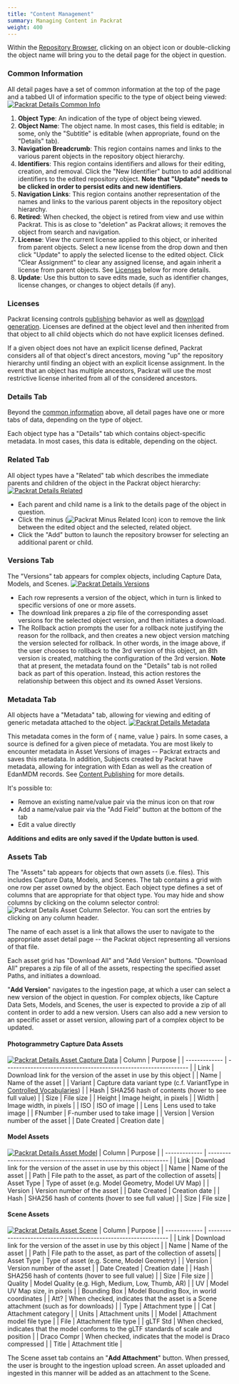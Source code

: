 ```yaml
---
title: "Content Management"
summary: Managing Content in Packrat
weight: 400
---
```


Within the [Repository Browser](../browse), clicking on an object icon or double-clicking the object name will bring you to the detail page for the object in question.

### Common Information
All detail pages have a set of common information at the top of the page and a tabbed UI of information specific to the type of object being viewed:
[![Packrat Details Common Info](/dpo-packrat/images/packrat-detail-1.png "Packrat Details Common Info")](/dpo-packrat/images/packrat-detail-1.png)
1. **Object Type**: An indication of the type of object being viewed.
2. **Object Name**: The object name.  In most cases, this field is editable; in some, only the "Subtitle" is editable (when appropriate, found on the "Details" tab).
3. **Navigation Breadcrumb**: This region contains names and links to the various parent objects in the repository object hierarchy.
4. **Identifiers**: This region contains identifiers and allows for their editing, creation, and removal. Click the "New Identifier" button to add additional identifiers to the edited repository object. **Note that "Update" needs to be clicked in order to persist edits and new identifiers**.
5. **Navigation Links**: This region contains another representation of the names and links to the various parent objects in the repository object hierarchy.
6. **Retired**: When checked, the object is retired from view and use within Packrat. This is as close to "deletion" as Packrat allows; it removes the object from search and navigation.
7. **License**: View the current license applied to this object, or inherited from parent objects. Select a new license from the drop down and then click "Update" to apply the selected license to the edited object. Click "Clear Assignment" to clear any assigned license, and again inherit a license from parent objects. See [Licenses](#licenses) below for more details.
8. **Update**: Use this button to save edits made, such as identifier changes, license changes, or changes to object details (if any).

### Licenses
Packrat licensing controls [publishing](../publishing) behavior as well as [download generation](../workflows#download-generation). Licenses are defined at the object level and then inherited from that object to all child objects which do not have explicit licenses defined.

If a given object does not have an explicit license defined, Packrat considers all of that object's direct ancestors, moving "up" the repository hierarchy until finding an object with an explicit license assignment. In the event that an object has multiple ancestors, Packrat will use the most restrictive license inherited from all of the considered ancestors.

### Details Tab
Beyond the [common information](#common-information) above, all detail pages have one or more tabs of data, depending on the type of object.

Each object type has a "Details" tab which contains object-specific metadata.  In most cases, this data is editable, depending on the object.

### Related Tab
All object types have a "Related" tab which describes the immediate parents and children of the object in the Packrat object hierarchy:
[![Packrat Details Related](/dpo-packrat/images/packrat-detail-related.png "Packrat Details Related")](/dpo-packrat/images/packrat-detail-related.png)

* Each parent and child name is a link to the details page of the object in question. 
* Click the minus (![Packrat Minus Related Icon](/dpo-packrat/images/packrat-repominusrelated.png "Packrat Minus Related Icon")) icon to remove the link between the edited object and the selected, related object.
* Click the "Add" button to launch the repository browser for selecting an additional parent or child.

### Versions Tab
The "Versions" tab appears for complex objects, including Capture Data, Models, and Scenes.
[![Packrat Details Versions](/dpo-packrat/images/packrat-detail-versions.png "Packrat Details Versions")](/dpo-packrat/images/packrat-detail-versions.png)

* Each row represents a version of the object, which in turn is linked to specific versions of one or more assets. 
* The download link prepares a zip file of the corresponding asset versions for the selected object version, and then initiates a download.
* The Rollback action prompts the user for a rollback note justifying the reason for the rollback, and then creates a new object version matching the version selected for rollback. In other words, in the image above, if the user chooses to rollback to the 3rd version of this object, an 8th version is created, matching the configuration of the 3rd version. **Note** that at present, the metadata found on the "Details" tab is not rolled back as part of this operation. Instead, this action restores the relationship between this object and its owned Asset Versions.

### Metadata Tab
All objects have a "Metadata" tab, allowing for viewing and editing of generic metadata attached to the object.
[![Packrat Details Metadata](/dpo-packrat/images/packrat-detail-metadata.png "Packrat Details Metadata")](/dpo-packrat/images/packrat-detail-metadata.png)

This metadata comes in the form of { name, value } pairs. In some cases, a source is defined for a given piece of metadata. You are most likely to encounter metadata in Asset Versions of images -- Packrat extracts and saves this metadata. In addition, Subjects created by Packrat have metadata, allowing for integration with Edan as well as the creation of EdanMDM records. See [Content Publishing](../publishing) for more details.

It's possible to:
* Remove an existing name/value pair via the minus icon on that row
* Add a name/value pair via the "Add Field" button at the bottom of the tab
* Edit a value directly

**Additions and edits are only saved if the Update button is used**.

### Assets Tab
The "Assets" tab appears for objects that own assets (i.e. files). This includes Capture Data, Models, and Scenes. The tab contains a grid with one row per asset owned by the object. Each object type defines a set of columns that are appropriate for that object type.  You may hide and show columns by clicking on the column selector control: ![Packrat Details Asset Column Selector](/dpo-packrat/images/packrat-detail-asset-col.png "Packrat Details Asset Column Selector"). You can sort the entries by clicking on any column header.

The name of each asset is a link that allows the user to navigate to the appropriate asset detail page -- the Packrat object representing all versions of that file.

Each asset grid has "Download All" and "Add Version" buttons. "Download All" prepares a zip file of all of the assets, respecting the specified asset Paths, and initiates a download. 

"**Add Version**" navigates to the ingestion page, at which a user can select a new version of the object in question. For complex objects, like Capture Data Sets, Models, and Scenes, the user is expected to provide a zip of all content in order to add a new version. Users can also add a new version to an specific asset or asset version, allowing part of a complex object to be updated.

#### Photogrammetry Capture Data Assets
[![Packrat Details Asset Capture Data](/dpo-packrat/images/packrat-detail-asset-1.png "Packrat Details Asset Capture Data")](/dpo-packrat/images/packrat-detail-asset-1.png)
|     Column    |                             Purpose                              |
| ------------- | ---------------------------------------------------------------- |
| Link          | Download link for the version of the asset in use by this object |
| Name          | Name of the asset |
| Variant       | Capture data variant type (c.f. VariantType in [Controlled Vocabularies](../vocabulary)) |
| Hash          | SHA256 hash of contents (hover to see full value) |
| Size          | File size |
| Height        | Image height, in pixels |
| Width         | Image width, in pixels |
| ISO           | ISO of image |
| Lens          | Lens used to take image |
| FNumber       | F-number used to take image |
| Version       | Version number of the asset |
| Date Created  | Creation date |

#### Model Assets
[![Packrat Details Asset Model](/dpo-packrat/images/packrat-detail-asset-2.png "Packrat Details Asset Model")](/dpo-packrat/images/packrat-detail-asset-2.png)
|     Column    |                             Purpose                              |
| ------------- | ---------------------------------------------------------------- |
| Link          | Download link for the version of the asset in use by this object |
| Name          | Name of the asset |
| Path          | File path to the asset, as part of the collection of assets|
| Asset Type    | Type of asset (e.g. Model Geometry, Model UV Map) |
| Version       | Version number of the asset |
| Date Created  | Creation date |
| Hash          | SHA256 hash of contents (hover to see full value) |
| Size          | File size |

#### Scene Assets
[![Packrat Details Asset Scene](/dpo-packrat/images/packrat-detail-asset-3.png "Packrat Details Asset Scene")](/dpo-packrat/images/packrat-detail-asset-3.png)
|     Column    |                             Purpose                              |
| ------------- | ---------------------------------------------------------------- |
| Link          | Download link for the version of the asset in use by this object |
| Name          | Name of the asset |
| Path          | File path to the asset, as part of the collection of assets|
| Asset Type    | Type of asset (e.g. Scene, Model Geometry) |
| Version       | Version number of the asset |
| Date Created  | Creation date |
| Hash          | SHA256 hash of contents (hover to see full value) |
| Size          | File size |
| Quality       | Model Quality (e.g. High, Medium, Low, Thumb, AR) |
| UV            | Model UV Map size, in pixels |
| Bounding Box  | Model Bounding Box, in world coordinates |
| Att?          | When checked, indicates that the asset is a Scene attachment (such as for downloads) |
| Type          | Attachment type |
| Cat           | Attachment category |
| Units         | Attachment units |
| Model         | Attachment model file type |
| File          | Attachment file type |
| gLTF Std      | When checked, indicates that the model conforms to the gLTF standards of scale and position |
| Draco Compr   | When checked, indicates that the model is Draco compressed |
| Title         | Attachment title |

The Scene asset tab contains an "**Add Attachment**" button. When pressed, the user is brought to the ingestion upload screen. An asset uploaded and ingested in this manner will be added as an attachment to the Scene.
